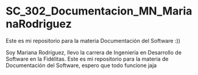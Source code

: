 # SC_302_Documentacion_MN_MarianaRodriguez
 Este es mi repositorio para la materia Documentación del Software :))

Soy Mariana Rodríguez, llevo la carrera de Ingeniería en Desarrollo de Software en la Fidélitas.
Este es mi repositorio para la materia de Documentación del Software, espero que todo funcione jaja